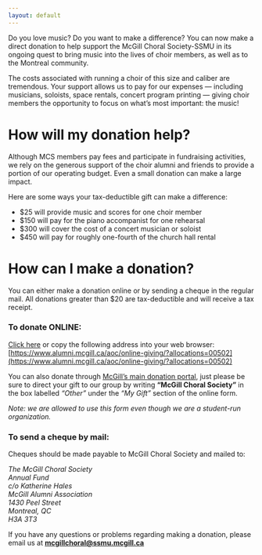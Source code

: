 ```yaml
---
layout: default
---
```


Do you love music? Do you want to make a difference? You can now make a direct donation to help support the McGill Choral Society-SSMU in its ongoing quest to bring music into the lives of choir members, as well as to the Montreal community.

The costs associated with running a choir of this size and caliber are tremendous. Your support allows us to pay for our expenses — including musicians, soloists, space rentals, concert program printing — giving choir members the opportunity to focus on what’s most important: the music!

 

# How will my donation help?

Although MCS members pay fees and participate in fundraising activities, we rely on the generous support of the choir alumni and friends to provide a portion of our operating budget. Even a small donation can make a large impact.

Here are some ways your tax-deductible gift can make a difference:

- $25 will provide music and scores for one choir member
- $150 will pay for the piano accompanist for one rehearsal
- $300 will cover the cost of a concert musician or soloist
- $450 will pay for roughly one-fourth of the church hall rental

 

# How can I make a donation?

You can either make a donation online or by sending a cheque in the regular mail. All donations greater than $20 are tax-deductible and will receive a tax receipt.

### To donate ONLINE:

[Click here](https://www.alumni.mcgill.ca/aoc/online-giving/?allocations=00502) or copy the following address into your web browser:
[https://www.alumni.mcgill.ca/aoc/online-giving/?allocations=00502](https://www.alumni.mcgill.ca/aoc/online-giving/?allocations=00502)

You can also donate through [McGill’s main donation portal](https://giving.mcgill.ca), just please be sure to direct your gift to our group by writing **“McGill Choral Society”** in the box labelled _“Other”_ under the _“My Gift”_ section of the online form.

_Note: we are allowed to use this form even though we are a student-run organization._

### To send a cheque by mail:

Cheques should be made payable to McGill Choral Society and mailed to:

_The McGill Choral Society_    
_Annual Fund_  
_c/o Katherine Hales_  
_McGill Alumni Association_  
_1430 Peel Street_  
_Montreal, QC_  
_H3A 3T3_  

If you have any questions or problems regarding making a donation, please email us at **mcgillchoral@ssmu.mcgill.ca**
